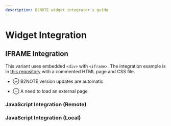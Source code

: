 ```yaml
---
description: B2NOTE widget integrator's guide
---
```


# Widget Integration

## IFRAME Integration

This variant uses embedded `<div>` with `<iframe>`. The integration example is in [this repository](https://raw.githubusercontent.com/e-sdf/B2NOTE-Integration-Example/master/Sample%20Page/index.html) with a commented HTML page and CSS file.

+ ⊕ B2NOTE version updates are automatic
- ⊖ A need to load an external page

### JavaScript Integration (Remote)

### JavaScript Integration (Local)
